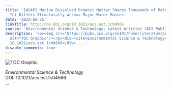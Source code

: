 ```yaml
---
title: '[ASAP] Marine Dissolved Organic Matter Shares Thousands of Molecular Formulae
  Yet Differs Structurally across Major Water Masses'
date: '2022-02-25'
linkTitle: http://dx.doi.org/10.1021/acs.est.1c04566
source: 'Environmental Science & Technology: Latest Articles (ACS Publications)'
description: '<p><img src="https://pubs.acs.org/na101/home/literatum/publisher/achs/journals/content/esthag/0/esthag.ahead-of-print/acs.est.1c04566/20220225/images/medium/es1c04566_0005.gif"
  alt="TOC Graphic"/></p><div><cite>Environmental Science & Technology</cite></div><div>DOI:
  10.1021/acs.est.1c04566</div> ...'
disable_comments: true
---
```

<p><img src="https://pubs.acs.org/na101/home/literatum/publisher/achs/journals/content/esthag/0/esthag.ahead-of-print/acs.est.1c04566/20220225/images/medium/es1c04566_0005.gif" alt="TOC Graphic"/></p><div><cite>Environmental Science & Technology</cite></div><div>DOI: 10.1021/acs.est.1c04566</div> ...
